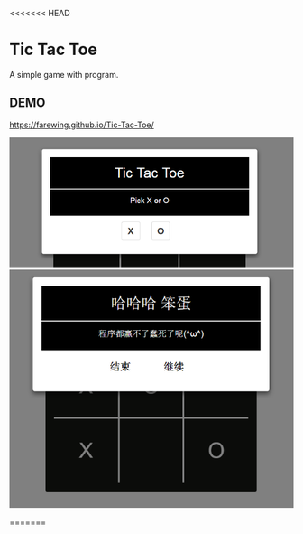 <<<<<<< HEAD
# Tic Tac Toe
A simple game with program.

## DEMO
https://farewing.github.io/Tic-Tac-Toe/

![demo](game.png)
![demo1](game1.png)

=======
